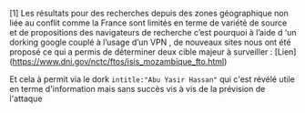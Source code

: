 [1]
Les résultats pour des recherches depuis des zones géographique non liée au conflit comme la France sont limités  en terme de variété de source et de propositions des navigateurs de recherche c’est pourquoi à l’aide d ‘un dorking google couplé à l’usage d’un VPN , de nouveaux sites nous ont été proposé ce qui a permis de déterminer deux cible majeur à surveiller : [Lien] (https://www.dni.gov/nctc/ftos/isis_mozambique_fto.html)

Et cela à permit via le dork `intitle:"Abu Yasir Hassan"` qui c'est révélé utile en terme d'information mais sans succès vis à vis de la prévision de l'attaque